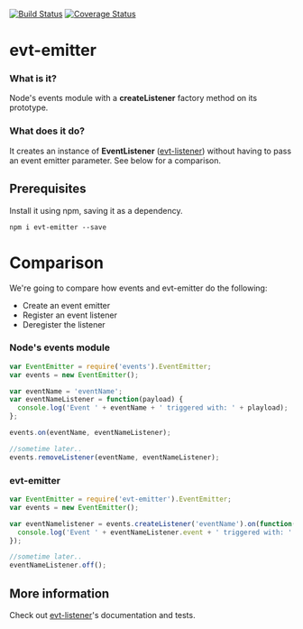 [![Build Status](https://travis-ci.org/bmullan91/evt-emitter.svg?branch=master)](https://travis-ci.org/bmullan91/evt-emitter) [![Coverage Status](https://img.shields.io/coveralls/bmullan91/evt-emitter.svg)](https://coveralls.io/r/bmullan91/evt-emitter?branch=master)

# evt-emitter

### What is it?

Node's events module with a **createListener** factory method on its prototype.

### What does it do?

It creates an instance of **EventListener** ([evt-listener](https://github.com/bmullan91/evt-listener)) without having to pass an event emitter parameter. See below for a comparison.

## Prerequisites

Install it using npm, saving it as a dependency.

    npm i evt-emitter --save

# Comparison

We're going to compare how events and evt-emitter do the following:

- Create an event emitter
- Register an event listener
- Deregister the listener

### Node's events module
```js
var EventEmitter = require('events').EventEmitter;
var events = new EventEmitter();

var eventName = 'eventName';
var eventNameListener = function(payload) {
  console.log('Event ' + eventName + ' triggered with: ' + playload);
};

events.on(eventName, eventNameListener);

//sometime later..
events.removeListener(eventName, eventNameListener);
```

### evt-emitter
```js
var EventEmitter = require('evt-emitter').EventEmitter;
var events = new EventEmitter();

var eventNamelistener = events.createListener('eventName').on(function(payload) {
  console.log('Event ' + eventNameListener.event + ' triggered with: ' + playload);
});

//sometime later..
eventNameListener.off();
```

## More information

Check out [evt-listener](https://github.com/bmullan91/evt-listener)'s documentation and tests.
